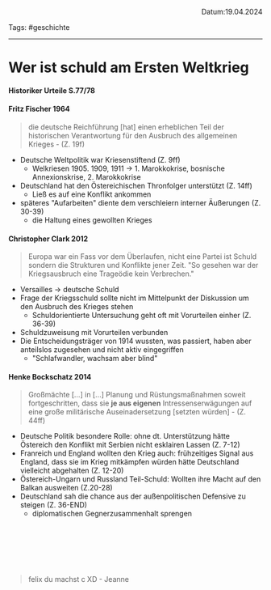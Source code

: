 <p align="right">Datum:19.04.2024</p>

Tags: #geschichte 

---

# Wer ist schuld am Ersten Weltkrieg

#### Historiker Urteile S.77/78
#### Fritz Fischer 1964
>die deutsche Reichführung \[hat] einen erheblichen Teil der historischen Verantwortung für den Ausbruch des allgemeinen Krieges
>\- (Z. 19f)

- Deutsche Weltpolitik war Kriesenstiftend (Z. 9ff)
	- Welkriesen 1905. 1909, 1911 -> 1. Marokkokrise, bosnische Annexionskrise, 2. Marokkokrise
- Deutschland hat den Östereichischen Thronfolger unterstützt (Z. 14ff)
	- Ließ es auf eine Konflikt ankommen
- späteres "Aufarbeiten" diente dem verschleiern interner Äußerungen (Z. 30-39)
	- die Haltung eines gewollten Krieges

#### Christopher Clark 2012
> Europa war ein Fass vor dem Überlaufen, nicht eine Partei ist Schuld sondern die Strukturen und Konflikte jener Zeit.
> "So gesehen war der Kriegsausbruch eine Trageödie kein Verbrechen."



- Versailles -> deutsche Schuld
- Frage der Kriegsschuld sollte nicht im Mittelpunkt der Diskussion um den Ausbruch des Krieges stehen
	- Schuldorientierte Untersuchung geht oft mit Vorurteilen einher (Z. 36-39)
- Schuldzuweisung mit Vorurteilen verbunden
- Die Entscheidungsträger von 1914 wussten, was passiert, haben aber anteilslos zugesehen und nicht aktiv eingegriffen
	- "Schlafwandler, wachsam aber blind"

#### Henke Bockschatz 2014
> Großmächte \[…] in \[…] Planung und Rüstungsmaßnahmen soweit fortgeschritten, dass sie **je aus eigenen** Intressenserwägungen auf eine große militärische Auseinadersetzung \[setzten würden] 
> \- (Z. 44ff)

- Deutsche Politik besondere Rolle: ohne dt. Unterstützung hätte Östereich den Konflikt mit Serbien nicht esklairen Lassen (Z. 7-12)
- Franreich und England wollten den Krieg auch: frühzeitiges Signal aus England, dass sie im Krieg mitkämpfen würden hätte Deutschland vielleicht abgehalten (Z. 12-20)
- Östereich-Ungarn und Russland Teil-Schuld: Wollten ihre Macht auf den Balkan ausweiten (Z.20-28)
- Deutschland sah die chance aus der außenpolitischen Defensive zu steigen (Z. 36-END)
	- diplomatischen Gegnerzusammenhalt sprengen



<br><br><br><br><br>

> felix du machst c  XD
> \- Jeanne 